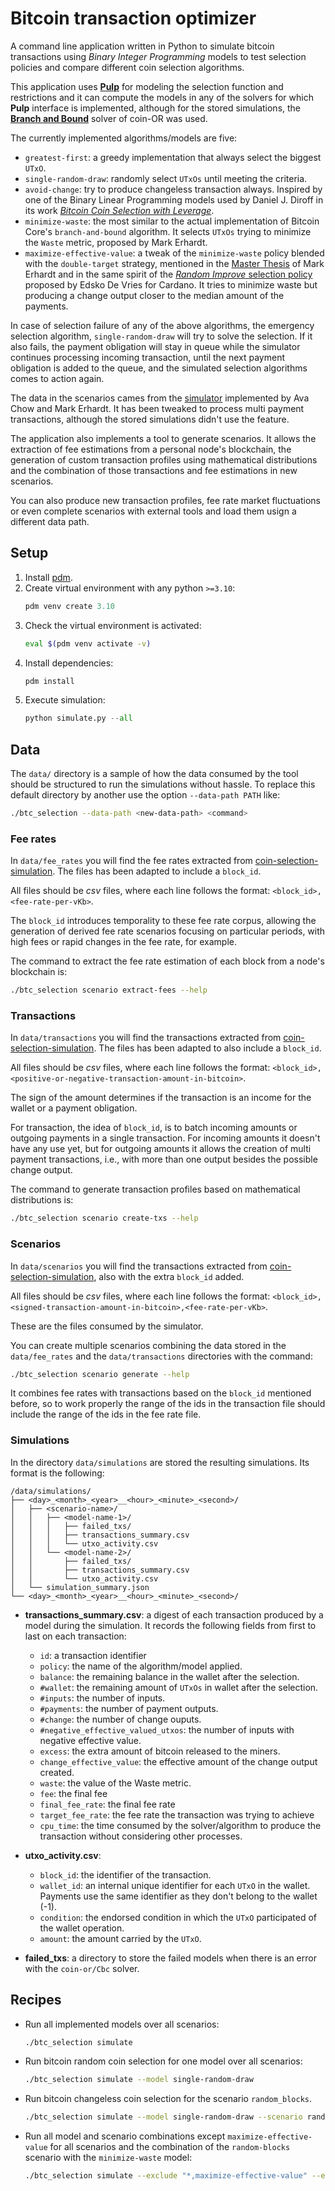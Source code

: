 # Bitcoin transaction optimizer

A command line application written in Python to simulate bitcoin transactions
using *Binary Integer Programming* models to test selection policies and
compare different coin selection algorithms.

This application uses [**Pulp**](https://github.com/coin-or/pulp) for modeling
the selection function and restrictions and it can compute the models in any of
the solvers for which **Pulp** interface is implemented, although for the
stored simulations, the [**Branch and Bound**](https://github.com/coin-or/Cbc)
solver of coin-OR was used.

The currently implemented algorithms/models are five:
- `greatest-first`: a greedy implementation that always select the biggest
`UTxO`.
- `single-random-draw`: randomly select `UTxOs` until meeting the criteria.
- `avoid-change`: try to produce changeless transaction always. Inspired by one
of the Binary Linear Programming models used by Daniel J. Diroff in its work
[*Bitcoin Coin Selection with Leverage*](https://arxiv.org/abs/1911.01330).
- `minimize-waste`: the most similar to the actual implementation of Bitcoin
Core's `branch-and-bound` algorithm. It selects `UTxOs` trying to minimize the
`Waste` metric, proposed by Mark Erhardt.
- `maximize-effective-value`: a tweak of the `minimize-waste` policy blended
with the `double-target` strategy, mentioned in the [Master
Thesis](https://murch.one/wp-content/uploads/2016/11/erhardt2016coinselection.pdf)
of Mark Erhardt and in the same spirit of the [*Random Improve* selection
policy](https://iohk.io/en/blog/posts/2018/07/03/self-organisation-in-coin-selection/)
proposed by Edsko De Vries for Cardano. It tries to minimize waste but
producing a change output closer to the median amount of the payments.

In case of selection failure of any of the above algorithms, the emergency
selection algorithm, `single-random-draw` will try to solve the selection. If
it also fails, the payment obligation will stay in queue while the simulator
continues processing incoming transaction, until the next payment obligation is
added to the queue, and the simulated selection algorithms comes to action
again.

The data in the scenarios cames from the [simulator](https://github.com/achow101/coin-selection-simulation)
implemented by Ava Chow and Mark Erhardt. It has been tweaked to process multi
payment transactions, although the stored simulations didn't use the feature.

The application also implements a tool to generate scenarios. It allows the
extraction of fee estimations from a personal node's blockchain, the generation
of custom transaction profiles using mathematical distributions and the
combination of those transactions and fee estimations in new scenarios.

You can also produce new transaction profiles, fee rate market fluctuations or
even complete scenarios with external tools and load them usign a different
data path.

## Setup

1. Install [pdm](https://pdm-project.org/).
2. Create virtual environment with any python `>=3.10`:
    ```python
    pdm venv create 3.10
    ```
3. Check the virtual environment is activated:
    ```bash
    eval $(pdm venv activate -v)
    ```
3. Install dependencies:
    ```python
    pdm install
    ```
4. Execute simulation:
    ```python
    python simulate.py --all
    ```

## Data

The `data/` directory is a sample of how the data consumed by the tool should
be structured to run the simulations without hassle. To replace this default
directory by another use the option `--data-path PATH` like:
```bash
./btc_selection --data-path <new-data-path> <command>
```

### Fee rates

In `data/fee_rates` you will find the fee rates extracted from [coin-selection-simulation](https://github.com/achow101/coin-selection-simulation/blob/main/README.md).
The files has been adapted to include a `block_id`.

All files should be *csv* files, where each line follows the format:
`<block_id>,<fee-rate-per-vKb>`.

The `block_id` introduces temporality to these fee rate corpus, allowing the
generation of derived fee rate scenarios focusing on particular periods, with
high fees or rapid changes in the fee rate, for example.

The command to extract the fee rate estimation of each block from a node's
blockchain is:
```bash
./btc_selection scenario extract-fees --help
```

### Transactions

In `data/transactions` you will find the transactions extracted from [coin-selection-simulation](https://github.com/achow101/coin-selection-simulation/blob/main/README.md).
The files has been adapted to also include a `block_id`.

All files should be *csv* files, where each line follows the format:
`<block_id>,<positive-or-negative-transaction-amount-in-bitcoin>`.

The sign of the amount determines if the transaction is an income for the
wallet or a payment obligation.

For transaction, the idea of `block_id`, is to batch incoming amounts or
outgoing payments in a single transaction. For incoming amounts it doesn't have
any use yet, but for outgoing amounts it allows the creation of multi payment
transactions, i.e., with more than one output besides the possible change
output.

The command to generate transaction profiles based on mathematical
distributions is:
```bash
./btc_selection scenario create-txs --help
```

### Scenarios

In `data/scenarios` you will find the transactions extracted from
[coin-selection-simulation](https://github.com/achow101/coin-selection-simulation/blob/main/README.md),
also with the extra `block_id` added.

All files should be *csv* files, where each line follows the format:
`<block_id>,<signed-transaction-amount-in-bitcoin>,<fee-rate-per-vKb>`.

These are the files consumed by the simulator.

You can create multiple scenarios combining the data stored in the
`data/fee_rates` and the `data/transactions` directories with the command:
```bash
./btc_selection scenario generate --help
```

It combines fee rates with transactions based on the `block_id` mentioned
before, so to work properly the range of the ids in the transaction file should
include the range of the ids in the fee rate file.

### Simulations

In the directory `data/simulations` are stored the resulting simulations. Its
format is the following:
```
/data/simulations/
├── <day>_<month>_<year>__<hour>_<minute>_<second>/
│   ├── <scenario-name>/
│   │   ├── <model-name-1>/
│   │   │   ├── failed_txs/
│   │   │   ├── transactions_summary.csv
│   │   │   └── utxo_activity.csv
│   │   └── <model-name-2>/
│   │       ├── failed_txs/
│   │       ├── transactions_summary.csv
│   │       └── utxo_activity.csv
│   └── simulation_summary.json
└── <day>_<month>_<year>__<hour>_<minute>_<second>/
```

- **transactions_summary.csv**: a digest of each transaction produced by a model
during the simulation. It records the following fields from first to last on
each transaction:
    - `id`: a transaction identifier
    - `policy`: the name of the algorithm/model applied.
    - `balance`: the remaining balance in the wallet after the selection.
    - `#wallet`: the remaining amount of `UTxOs` in wallet after the selection.
    - `#inputs`: the number of inputs.
    - `#payments`: the number of payment outputs.
    - `#change`: the number of change ouputs.
    - `#negative_effective_valued_utxos`: the number of inputs with negative effective value.
    - `excess`: the extra amount of bitcoin released to the miners.
    - `change_effective_value`: the effective amount of the change output created.
    - `waste`: the value of the Waste metric.
    - `fee`: the final fee
    - `final_fee_rate`: the final fee rate
    - `target_fee_rate`: the fee rate the transaction was trying to achieve
    - `cpu_time`: the time consumed by the solver/algorithm to produce the
    transaction without considering other processes.
- **utxo_activity.csv**:
    - `block_id`: the identifier of the transaction.
    - `wallet_id`: an internal unique identifier for each `UTxO` in the wallet.
    Payments use the same identifier as they don't belong to the wallet (-1).
    - `condition`: the endorsed condition in which the `UTxO` participated of the
    wallet operation.
    - `amount`: the amount carried by the `UTxO`.

- **failed_txs**: a directory to store the failed models when there is an error
with the `coin-or/Cbc` solver.

## Recipes

- Run all implemented models over all scenarios:
    ```bash
    ./btc_selection simulate
    ```
- Run bitcoin random coin selection for one model over all scenarios:
    ```bash
    ./btc_selection simulate --model single-random-draw
    ```
- Run bitcoin changeless coin selection for the scenario `random_blocks`.
    ```bash
    ./btc_selection simulate --model single-random-draw --scenario random_blocks.csv
    ```
- Run all model and scenario combinations except `maximize-effective-value` for
  all scenarios and the combination of the `random-blocks` scenario with the
  `minimize-waste` model:
    ```bash
    ./btc_selection simulate --exclude "*,maximize-effective-value" --exclude "random-blocks,minimize-waste"
    ```
